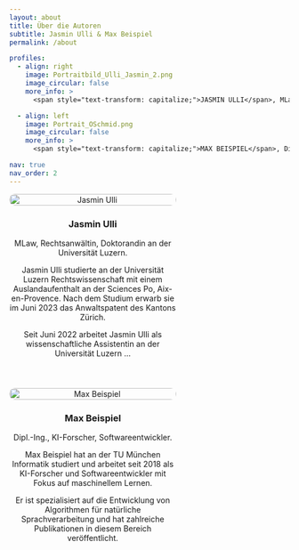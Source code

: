```yaml
---
layout: about
title: Über die Autoren
subtitle: Jasmin Ulli & Max Beispiel
permalink: /about

profiles:
  - align: right
    image: Portraitbild_Ulli_Jasmin_2.png
    image_circular: false
    more_info: >
      <span style="text-transform: capitalize;">JASMIN ULLI</span>, MLaw, Rechtsanwältin, Doktorandin an der Universität Luzern.

  - align: left
    image: Portrait_OSchmid.png
    image_circular: false
    more_info: >
      <span style="text-transform: capitalize;">MAX BEISPIEL</span>, Dipl.-Ing., KI-Forscher, Softwareentwickler.

nav: true
nav_order: 2
---
```


<div style="display: flex; flex-wrap: wrap; gap: 40px; align-items: flex-start;">

<!-- Person 1: Jasmin Ulli -->
<div style="text-align: center; max-width: 300px;">
  <img src="Portraitbild_Ulli_Jasmin_2.png" alt="Jasmin Ulli" style="width: 100%; border-radius: 10px;">
  <h3>Jasmin Ulli</h3>
  <p>MLaw, Rechtsanwältin, Doktorandin an der Universität Luzern.</p>
  <p>Jasmin Ulli studierte an der Universität Luzern Rechtswissenschaft mit einem Auslandaufenthalt an der Sciences Po, Aix-en-Provence. Nach dem Studium erwarb sie im Juni 2023 das Anwaltspatent des Kantons Zürich.</p>
  <p>Seit Juni 2022 arbeitet Jasmin Ulli als wissenschaftliche Assistentin an der Universität Luzern ...</p>
</div>

<!-- Person 2: Max Beispiel -->
<div style="text-align: center; max-width: 300px;">
  <img src="Portrait_OSchmid.png" alt="Max Beispiel" style="width: 100%; border-radius: 10px;">
  <h3>Max Beispiel</h3>
  <p>Dipl.-Ing., KI-Forscher, Softwareentwickler.</p>
  <p>Max Beispiel hat an der TU München Informatik studiert und arbeitet seit 2018 als KI-Forscher und Softwareentwickler mit Fokus auf maschinellem Lernen.</p>
  <p>Er ist spezialisiert auf die Entwicklung von Algorithmen für natürliche Sprachverarbeitung und hat zahlreiche Publikationen in diesem Bereich veröffentlicht.</p>
</div>

</div>
